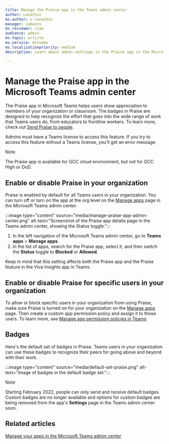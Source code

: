 ```yaml
---
title: Manage the Praise app in the Teams admin center
author: LanaChin
ms.author: v-lanachin
manager: samanro
ms.reviewer: rjam
audience: admin 
ms.topic: article 
ms.service: msteams
ms.localizationpriority: medium 
description: Learn about admin settings in the Praise app in the Microsoft Teams admin center

---
```


# Manage the Praise app in the Microsoft Teams admin center

The Praise app in Microsoft Teams helps users show appreciation to members of your organization or classroom. The badges in Praise are designed to help recognize the effort that goes into the wide range of work that Teams users do, from educators to frontline workers. To learn more, check out [Send Praise to people](https://support.microsoft.com/office/send-praise-to-people-50f26b47-565f-40fe-8642-5ca2a5ed261e).

Admins must have a Teams license to access this feature. If you try to access this feature without a Teams license, you'll get an error message.

> [!NOTE]
> The Praise app is available for GCC cloud environment, but not for GCC High or DoD.

## Enable or disable Praise in your organization

Praise is enabled by default for all Teams users in your organization. You can turn off or turn on the app at the org level on the [Manage apps](manage-apps.md) page in the Microsoft Teams admin center.

:::image type="content" source="media/manage-praise-app-admin-center.png" alt-text="Screenshot of the Praise app details page in the Teams admin center, showing the Status toggle.":::

1. In the left navigation of the Microsoft Teams admin center, go to **Teams apps** > **Manage apps**.
2. In the list of apps, search for the Praise app, select it, and then switch the **Status** toggle to **Blocked** or **Allowed**.

Keep in mind that this setting affects both the Praise app and the Praise feature in the Viva Insights app in Teams.

## Enable or disable Praise for specific users in your organization

To allow or block specific users in your organization from using Praise, make sure Praise is turned on for your organization on the [Manage apps](manage-apps.md) page. Then create a custom app permission policy and assign it to those users. To learn more, see [Manage app permission policies in Teams](teams-app-permission-policies.md).

## Badges

Here's the default set of badges in Praise. Teams users in your organization can use these badges to recognize their peers for going above and beyond with their work.

:::image type="content" source="media/default-set-praise.png" alt-text="Image of badges in the default badge set.":::

> [!NOTE]
> Starting February 2022, people can only send and receive default badges. Custom badges are no longer available and options for custom badges are being removed from the app's **Settings** page in the Teams admin center soon.

## Related articles

[Manage your apps in the Microsoft Teams admin center](manage-apps.md)